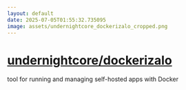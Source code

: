 ```yaml
---
layout: default
date: 2025-07-05T01:55:32.735095
image: assets/undernightcore_dockerizalo_cropped.png
---
```


# [undernightcore/dockerizalo](https://github.com/undernightcore/dockerizalo)

tool for running and managing self-hosted apps with Docker
